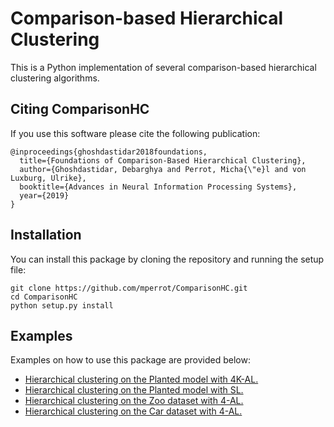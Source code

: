 # Comparison-based Hierarchical Clustering

This is a Python implementation of several comparison-based hierarchical clustering algorithms.

## Citing ComparisonHC

If you use this software please cite the following publication:
```
@inproceedings{ghoshdastidar2018foundations,
  title={Foundations of Comparison-Based Hierarchical Clustering},
  author={Ghoshdastidar, Debarghya and Perrot, Micha{\"e}l and von Luxburg, Ulrike},
  booktitle={Advances in Neural Information Processing Systems},
  year={2019}
}
```

## Installation

You can install this package by cloning the repository and running the setup file:
```
git clone https://github.com/mperrot/ComparisonHC.git
cd ComparisonHC
python setup.py install
```

## Examples

Examples on how to use this package are provided below:
- [Hierarchical clustering on the Planted model with 4K-AL.](https://github.com/mperrot/ComparisonHC/blob/master/examples/planted.ipynb)
- [Hierarchical clustering on the Planted model with SL.](https://github.com/mperrot/ComparisonHC/blob/master/examples/planted_single.ipynb)
- [Hierarchical clustering on the Zoo dataset with 4-AL.](https://github.com/mperrot/ComparisonHC/blob/master/examples/zoo.ipynb)
- [Hierarchical clustering on the Car dataset with 4-AL.](https://github.com/mperrot/ComparisonHC/blob/master/examples/car.ipynb)